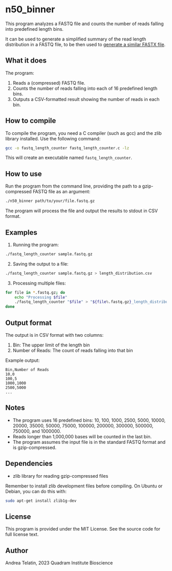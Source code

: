 # n50_binner

This program analyzes a FASTQ file and counts the number of reads falling into predefined length bins. 

It can be used to generate a simplified summary of the read length distribution in a 
FASTQ file, to be then used to 
[generate a similar FASTX file](README_N50_GENERATE.md).

## What it does

The program:

1. Reads a (compressed) FASTQ file.
2. Counts the number of reads falling into each of 16 predefined length bins.
3. Outputs a CSV-formatted result showing the number of reads in each bin.

## How to compile

To compile the program, you need a C compiler (such as gcc) and the zlib library installed. Use the following command:

```bash
gcc -o fastq_length_counter fastq_length_counter.c -lz
```

This will create an executable named `fastq_length_counter`.

## How to use

Run the program from the command line, providing the path to a gzip-compressed FASTQ file as an argument:

```bash
./n50_binner path/to/your/file.fastq.gz
```

The program will process the file and output the results to stdout in CSV format.

## Examples

1. Running the program:

```bash
./fastq_length_counter sample.fastq.gz
```

2. Saving the output to a file:

```bash
./fastq_length_counter sample.fastq.gz > length_distribution.csv
```

3. Processing multiple files:

```bash
for file in *.fastq.gz; do
    echo "Processing $file"
    ./fastq_length_counter "$file" > "${file%.fastq.gz}_length_distribution.csv"
done
```

## Output format

The output is in CSV format with two columns:
1. Bin: The upper limit of the length bin
2. Number of Reads: The count of reads falling into that bin

Example output:

```text
Bin,Number of Reads
10,0
100,5
1000,1000
2500,5000
...
```

## Notes

- The program uses 16 predefined bins: 10, 100, 1000, 2500, 5000, 10000, 20000, 35000, 50000, 75000, 100000, 200000, 300000, 500000, 750000, and 1000000.
- Reads longer than 1,000,000 bases will be counted in the last bin.
- The program assumes the input file is in the standard FASTQ format and is gzip-compressed.

## Dependencies

- zlib library for reading gzip-compressed files

Remember to install zlib development files before compiling. On Ubuntu or Debian, you can do this with:

```bash
sudo apt-get install zlib1g-dev
```

## License

This program is provided under the MIT License. See the source code for full license text.

## Author

Andrea Telatin, 2023
Quadram Institute Bioscience
